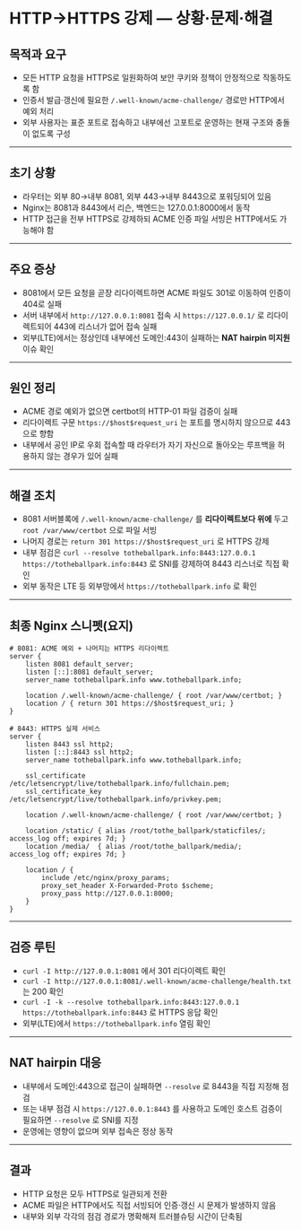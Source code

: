# HTTP→HTTPS 강제 — 상황·문제·해결

## 목적과 요구
- 모든 HTTP 요청을 HTTPS로 일원화하여 보안 쿠키와 정책이 안정적으로 작동하도록 함
- 인증서 발급·갱신에 필요한 `/.well-known/acme-challenge/` 경로만 HTTP에서 예외 처리
- 외부 사용자는 표준 포트로 접속하고 내부에선 고포트로 운영하는 현재 구조와 충돌이 없도록 구성

---

## 초기 상황
- 라우터는 외부 80→내부 8081, 외부 443→내부 8443으로 포워딩되어 있음
- Nginx는 8081과 8443에서 리슨, 백엔드는 127.0.0.1:8000에서 동작
- HTTP 접근을 전부 HTTPS로 강제하되 ACME 인증 파일 서빙은 HTTP에서도 가능해야 함

---

## 주요 증상
- 8081에서 모든 요청을 곧장 리다이렉트하면 ACME 파일도 301로 이동하여 인증이 404로 실패
- 서버 내부에서 `http://127.0.0.1:8081` 접속 시 `https://127.0.0.1/` 로 리다이렉트되어 443에 리스너가 없어 접속 실패
- 외부(LTE)에서는 정상인데 내부에선 도메인:443이 실패하는 **NAT hairpin 미지원** 이슈 확인

---

## 원인 정리
- ACME 경로 예외가 없으면 certbot의 HTTP-01 파일 검증이 실패
- 리다이렉트 구문 `https://$host$request_uri` 는 포트를 명시하지 않으므로 443으로 향함
- 내부에서 공인 IP로 우회 접속할 때 라우터가 자기 자신으로 돌아오는 루프백을 허용하지 않는 경우가 있어 실패

---

## 해결 조치
- 8081 서버블록에 `/.well-known/acme-challenge/` 를 **리다이렉트보다 위에** 두고 `root /var/www/certbot` 으로 파일 서빙
- 나머지 경로는 `return 301 https://$host$request_uri` 로 HTTPS 강제
- 내부 점검은 `curl --resolve totheballpark.info:8443:127.0.0.1 https://totheballpark.info:8443` 로 SNI를 강제하여 8443 리스너로 직접 확인
- 외부 동작은 LTE 등 외부망에서 `https://totheballpark.info` 로 확인

---

## 최종 Nginx 스니펫(요지)
```nginx
# 8081: ACME 예외 + 나머지는 HTTPS 리다이렉트
server {
    listen 8081 default_server;
    listen [::]:8081 default_server;
    server_name totheballpark.info www.totheballpark.info;

    location /.well-known/acme-challenge/ { root /var/www/certbot; }
    location / { return 301 https://$host$request_uri; }
}

# 8443: HTTPS 실제 서비스
server {
    listen 8443 ssl http2;
    listen [::]:8443 ssl http2;
    server_name totheballpark.info www.totheballpark.info;

    ssl_certificate     /etc/letsencrypt/live/totheballpark.info/fullchain.pem;
    ssl_certificate_key /etc/letsencrypt/live/totheballpark.info/privkey.pem;

    location /.well-known/acme-challenge/ { root /var/www/certbot; }

    location /static/ { alias /root/tothe_ballpark/staticfiles/; access_log off; expires 7d; }
    location /media/  { alias /root/tothe_ballpark/media/;       access_log off; expires 7d; }

    location / {
        include /etc/nginx/proxy_params;
        proxy_set_header X-Forwarded-Proto $scheme;
        proxy_pass http://127.0.0.1:8000;
    }
}
```

---

## 검증 루틴
- `curl -I http://127.0.0.1:8081` 에서 301 리다이렉트 확인
- `curl -I http://127.0.0.1:8081/.well-known/acme-challenge/health.txt` 는 200 확인
- `curl -I -k --resolve totheballpark.info:8443:127.0.0.1 https://totheballpark.info:8443` 로 HTTPS 응답 확인
- 외부(LTE)에서 `https://totheballpark.info` 열림 확인

---

## NAT hairpin 대응
- 내부에서 도메인:443으로 접근이 실패하면 `--resolve` 로 8443을 직접 지정해 점검
- 또는 내부 점검 시 `https://127.0.0.1:8443` 를 사용하고 도메인 호스트 검증이 필요하면 `--resolve` 로 SNI를 지정
- 운영에는 영향이 없으며 외부 접속은 정상 동작

---

## 결과
- HTTP 요청은 모두 HTTPS로 일관되게 전환
- ACME 파일은 HTTP에서도 직접 서빙되어 인증·갱신 시 문제가 발생하지 않음
- 내부와 외부 각각의 점검 경로가 명확해져 트러블슈팅 시간이 단축됨